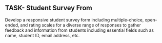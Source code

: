 ## TASK- Student Survey From
Develop a responsive student survey form including multiple-choice, open-ended, and rating scales for a diverse range of responses to gather feedback and information from students including essential fields such as name, student ID, email address, etc.
